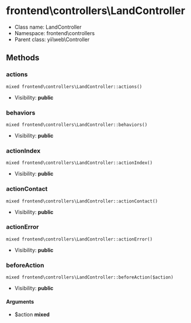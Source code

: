 frontend\controllers\LandController
===============






* Class name: LandController
* Namespace: frontend\controllers
* Parent class: yii\web\Controller







Methods
-------


### actions

    mixed frontend\controllers\LandController::actions()





* Visibility: **public**




### behaviors

    mixed frontend\controllers\LandController::behaviors()





* Visibility: **public**




### actionIndex

    mixed frontend\controllers\LandController::actionIndex()





* Visibility: **public**




### actionContact

    mixed frontend\controllers\LandController::actionContact()





* Visibility: **public**




### actionError

    mixed frontend\controllers\LandController::actionError()





* Visibility: **public**




### beforeAction

    mixed frontend\controllers\LandController::beforeAction($action)





* Visibility: **public**


#### Arguments
* $action **mixed**

